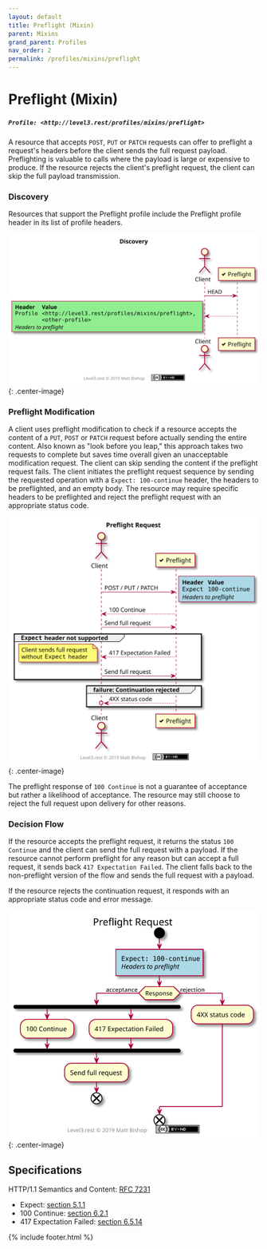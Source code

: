 ```yaml
---
layout: default
title: Preflight (Mixin)
parent: Mixins
grand_parent: Profiles
nav_order: 2
permalink: /profiles/mixins/preflight
---
```

# Preflight (Mixin)

##### `Profile: <http://level3.rest/profiles/mixins/preflight>`

A resource that accepts `POST`, `PUT` or `PATCH` requests can offer to preflight a request's headers before the client sends the full request payload. Preflighting is valuable to calls where the payload is large or expensive to produce. If the resource rejects the client's preflight request, the client can skip the full payload transmission.

### Discovery

Resources that support the Preflight profile include the Preflight profile header in its list of profile headers.

![](preflight/discovery.svg){: .center-image}

### Preflight Modification

A client uses preflight modification to check if a resource accepts the content of a `PUT`, `POST` or `PATCH` request before actually sending the entire content. Also known as "look before you leap," this approach takes two requests to complete but saves time overall given an unacceptable modification request. The client can skip sending the content if the preflight request fails. The client initiates the preflight request sequence by sending the requested operation with a `Expect: 100-continue` header, the headers to be preflighted, and an empty body. The resource may require specific headers to be preflighted and reject the preflight request with an appropriate status code.

![](preflight/preflight.svg){: .center-image}

The preflight response of `100 Continue` is not a guarantee of acceptance but rather a likelihood of acceptance. The resource may still choose to reject the full request upon delivery for other reasons.

### Decision Flow

If the resource accepts the preflight request, it returns the status `100 Continue` and the client can send the full request with a payload. If the resource cannot perform preflight for any reason but can accept a full request, it sends back `417 Expectation Failed`. The client falls back to the non-preflight version of the flow and sends the full request with a payload.

If the resource rejects the continuation request, it responds with an appropriate status code and error message.

![](preflight/preflight-decision.svg){: .center-image}

## Specifications

HTTP/1.1 Semantics and Content: [RFC 7231](https://tools.ietf.org/html/rfc7231)

- Expect: [section 5.1.1](https://tools.ietf.org/html/rfc7231#section-5.1.1)
- 100 Continue: [section 6.2.1](https://tools.ietf.org/html/rfc7231#section-6.2.1)
- 417 Expectation Failed: [section 6.5.14](https://tools.ietf.org/html/rfc7231#section-6.5.14)

{% include footer.html %}